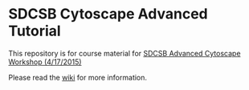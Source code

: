 # SDCSB Cytoscape Advanced Tutorial
This repository is for course material for [SDCSB Advanced Cytoscape Workshop (4/17/2015)](http://sdcsb.ucsd.edu/cytoscape-and-network-analysis-workshop/)

Please read the [wiki](https://github.com/idekerlab/sdcsb-advanced-tutorial/wiki) for more information.
